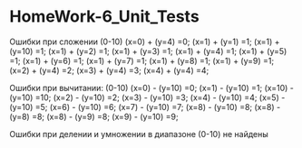 # HomeWork-6_Unit_Tests
Ошибки при сложении (0-10)
(x=0) + (y=4) =0;
(x=1) + (y=1) =1;
(x=1) + (y=10) =1;
(x=1) + (y=2) =1;
(x=1) + (y=3) =1;
(x=1) + (y=4) =1;
(x=1) + (y=5) =1;
(x=1) + (y=6) =1;
(x=1) + (y=7) =1;
(x=1) + (y=8) =1;
(x=1) + (y=9) =1;
(x=2) + (y=4) =2;
(x=3) + (y=4) =3;
(x=4) + (y=4) =4;

Ошибки при вычитании: (0-10)
(x=0) - (y=10) =0;
(x=1) - (y=10) =1;
(x=10) - (y=10) =10;
(x=2) - (y=10) =2;
(x=3) - (y=10) =3;
(x=4) - (y=10) =4;
(x=5) - (y=10) =5;
(x=6) - (y=10) =6;
(x=7) - (y=10) =7;
(x=8) - (y=10) =8;
(x=8) - (y=8) =8;
(x=8) - (y=9) =8;
(x=9) - (y=10) =9;

Ошибки при делении и умножении в диапазоне (0-10) не найдены